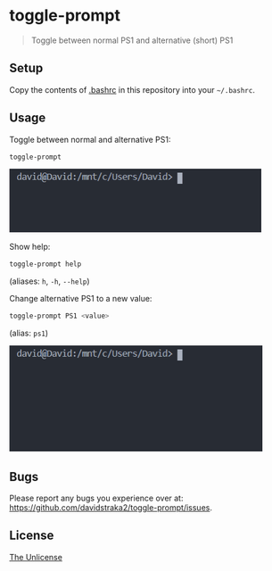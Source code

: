 # toggle-prompt

> Toggle between normal PS1 and alternative (short) PS1

## Setup

Copy the contents of [.bashrc](.bashrc) in this repository into your
`~/.bashrc`.

## Usage

Toggle between normal and alternative PS1:

```sh
toggle-prompt
```

![Basic usage demo](docs/demo-usage-basic.gif)

Show help:

```sh
toggle-prompt help
```

(aliases: `h`, `-h`, `--help`)

Change alternative PS1 to a new value:

```sh
toggle-prompt PS1 <value>
```

(alias: `ps1`)

![PS1 usage demo](docs/demo-usage-ps1.gif)

## Bugs

Please report any bugs you experience over at:
<https://github.com/davidstraka2/toggle-prompt/issues>.

## License

[The Unlicense](LICENSE)
